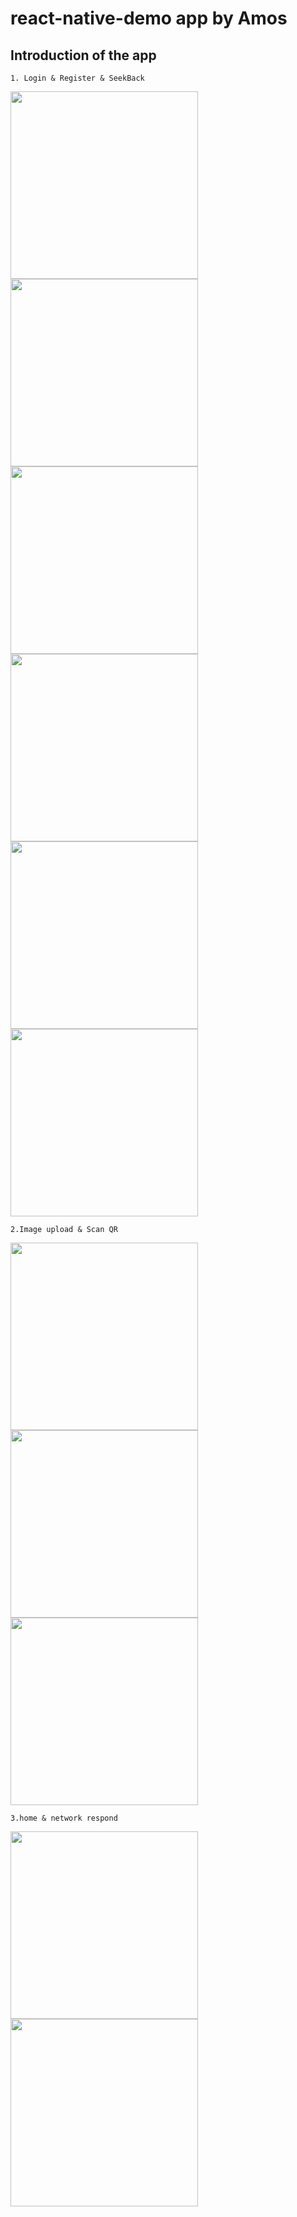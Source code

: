# react-native-demo app by Amos




## Introduction of the app
    1. Login & Register & SeekBack
<img src="https://github.com/lmx99/react-native-demo/blob/master/react-native-demo-images/9EDFD8EF-C06D-409B-8480-955430E5CB18.png?raw=true" width="300">
<img src="https://github.com/lmx99/react-native-demo/blob/master/react-native-demo-images/B920AACF-258E-4E87-B850-219DFE05C097.png?raw=true" width="300">
<img src="https://github.com/lmx99/react-native-demo/blob/master/react-native-demo-images/CB000873-B4C2-46A5-8D92-3C73D6C1AE58.png?raw=ture" width="300">


<img src="https://github.com/lmx99/react-native-demo/blob/master/react-native-demo-images/99151088-4877-41A0-BA33-3EFC6432A66B.png?raw=true" width="300">
<img src="https://github.com/lmx99/react-native-demo/blob/master/react-native-demo-images/B36B6376-451F-4C02-A9E7-E832A07F416F.png?raw=true" width="300">
<img src="https://github.com/lmx99/react-native-demo/blob/master/react-native-demo-images/86A72C4F-B009-4A46-BD0F-0CF44EF6282D.png?raw=true" width="300">

    2.Image upload & Scan QR
<img src="https://github.com/lmx99/react-native-demo/blob/master/react-native-demo-images/2ED12A5D-BA32-4439-8B1A-172BC4F53F07.png?raw=true" width="300">
<img src="https://github.com/lmx99/react-native-demo/blob/master/react-native-demo-images/EF8AEB5B-8995-4DE7-897F-2362B7FC08BA.png?raw=true" width="300">
<img src="https://github.com/lmx99/react-native-demo/blob/master/react-native-demo-images/E44CB3F0-4E25-45F8-9BF3-8BEC27A81312.png?raw=true" width="300">

    3.home & network respond
<img src="https://github.com/lmx99/react-native-demo/blob/master/react-native-demo-images/B5D26DDD-E08B-4C78-B9AE-38C6944B3498.png?raw=true" width="300">
<img src="https://github.com/lmx99/react-native-demo/blob/master/react-native-demo-images/B36B6376-451F-4C02-A9E7-E832A07F416F.png?raw=true" width="300">






